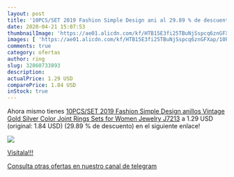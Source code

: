```yaml
---
layout: post
title: '10PCS/SET 2019 Fashion Simple Design ani al 29.89 % de descuento'
date: 2020-04-21 15:07:53
thumbnailImage: 'https://ae01.alicdn.com/kf/HTB15E3fi25TBuNjSspcq6znGFXap/10PCS-SET-2019-Fashion-Simple-Design-anillos-Vintage-Gold-Silver-Color-Joint-Rings-Sets-for-Women.jpg_350x350._SL200_.jpg'
images: [ 'https://ae01.alicdn.com/kf/HTB15E3fi25TBuNjSspcq6znGFXap/10PCS-SET-2019-Fashion-Simple-Design-anillos-Vintage-Gold-Silver-Color-Joint-Rings-Sets-for-Women.jpg_350x350._SL200_.jpg' ]
comments: true
category: ofertas
author: ring
slug: 32860733893
description:
actualPrice: 1.29 USD
comparePrice: 1.84 USD
inStock: true
---
```


Ahora mismo tienes [10PCS/SET 2019 Fashion Simple Design anillos Vintage Gold Silver Color Joint Rings Sets for Women Jewelry J7213](https://www.amazon.com/dp/32860733893/?tag=redken08-20) a 1.29 USD (original: 1.84 USD) (29.89 %  de descuento) en el siguiente enlace!

[![](https://ae01.alicdn.com/kf/HTB15E3fi25TBuNjSspcq6znGFXap/10PCS-SET-2019-Fashion-Simple-Design-anillos-Vintage-Gold-Silver-Color-Joint-Rings-Sets-for-Women.jpg_350x350._SL200_.jpg)](https://www.amazon.com/dp/32860733893/?tag=redken08-20)

[Visítala!!!](https://www.amazon.com/dp/32860733893/?tag=redken08-20)

[Consulta otras ofertas en nuestro canal de telegram](https://t.me/s/ofertas25)
